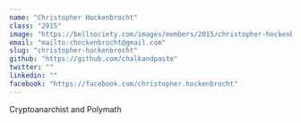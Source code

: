 ```yaml
---
name: "Christopher Hockenbrocht"
class: "2015"
image: "https://bellsociety.com/images/members/2015/christopher-hockenbrocht.jpg"
email: "mailto:chockenbrocht@gmail.com"
slug: "christopher-hockenbrocht"
github: "https://github.com/chalkandpaste"
twitter: ""
linkedin: ""
facebook: "https://facebook.com/christopher.hockenbrocht"
---
```

Cryptoanarchist and Polymath